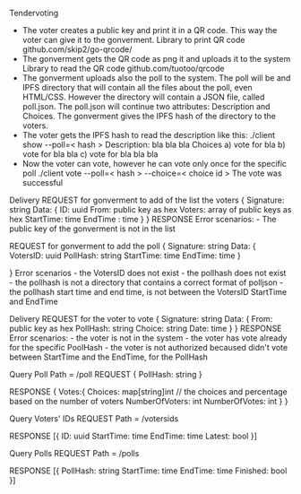 Tendervoting

- The voter creates a public key and print it in a QR code. This way the voter can give it to the gonverment.
Library to print QR code  github.com/skip2/go-qrcode/
- The gonverment gets the QR code as png it and uploads it to the system
Library to read the QR code github.com/tuotoo/qrcode
- The gonverment uploads also the poll to the system. 
The poll will be and IPFS directory that will contain all the files about the poll, even HTML/CSS.
However the directory will contain a JSON file, called poll.json.
The poll.json will continue two attributes: Description and Choices.
The gonverment gives the IPFS hash of the directory to the voters.
- The voter gets the IPFS hash to read the description like this:
./client show --poll=< hash >
Description:
bla bla bla
Choices
a) vote for bla
b) vote for bla bla
c) vote for bla bla bla
- Now the voter can vote, however he can vote only once for the specific poll
./client vote --poll=< hash > --choice=< choice id >
The vote was successful 


Delivery
REQUEST for gonverment to add of the list the voters
{
    Signature: string
    Data: {
        ID: uuid 
        From: public key as hex
        Voters: array of public keys as hex
	StartTime: time
        EndTime : time
    }
}
RESPONSE
  Error scenarios:
    - The public key of the gonverment is not in the list


REQUEST for gonverment to add the poll
{
  Signature: string
  Data: {
	VotersID: uuid
	PollHash: string
	StartTime: time
	EndTime: time
  }

}
  Error scenarios
    - the VotersID does not exist
    - the pollhash does not exist
    - the pollhash is not a directory that contains a correct format of polljson
    - the pollhash start time and end time, is not between the VotersID StartTime and EndTime


Delivery
REQUEST for the voter to vote
{
    Signature: string
    Data: {
        From: public key as hex 
        PollHash: string 
        Choice: string
        Date: time
    }
}
RESPONSE
  Error scenarios:
    - the voter is not in the system
    - the voter has vote already for the specific PoolHash
    - the voter is not authorized becaused didn't vote between StartTime and the EndTime, for the PollHash


Query Poll
Path = /poll
REQUEST
{
    PollHash: string
}

RESPONSE
{
    Votes:{
        Choices: map[string]int // the choices and percentage based on the number of voters
        NumberOfVoters: int
        NumberOfVotes: int
    }
}


Query Voters' IDs
REQUEST
Path = /votersids

RESPONSE
[{
  ID: uuid
  StartTime: time
  EndTime: time
  Latest: bool
}]


Query Polls
REQUEST
Path = /polls

RESPONSE
[{
  PollHash: string
  StartTime: time
  EndTime: time
  Finished: bool
}]



